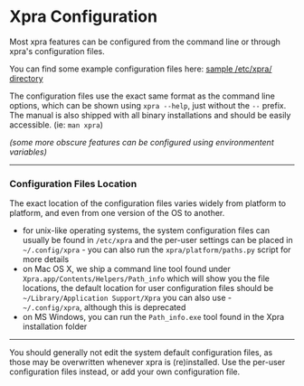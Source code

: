 # Xpra Configuration

Most xpra features can be configured from the command line or through xpra's configuration files.

You can find some example configuration files here: [sample /etc/xpra/ directory](https://xpra.org/conf/)

The configuration files use the exact same format as the command line options, which can be shown using `xpra --help`, just without the `--` prefix.\
The manual is also shipped with all binary installations and should be easily accessible. (ie: `man xpra`)

_(some more obscure features can be configured using environmentent variables)_

***

### Configuration Files Location

The exact location of the configuration files varies widely from platform to platform, and even from one version of the OS to another.
* for unix-like operating systems, the system configuration files can usually be found in `/etc/xpra` and the per-user settings can be placed in `~/.config/xpra` - you can also run the `xpra/platform/paths.py` script for more details
* on Mac OS X, we ship a command line tool found under `Xpra.app/Contents/Helpers/Path_info` which will show you the file locations, the default location for user configuration files should be `~/Library/Application Support/Xpra` you can also use - `
~/.config/xpra`, although this is deprecated
* on MS Windows, you can run the `Path_info.exe` tool found in the Xpra installation folder


----

You should generally not edit the system default configuration files, as those may be overwritten whenever xpra is (re)installed.
Use the per-user configuration files instead, or add your own configuration file.
